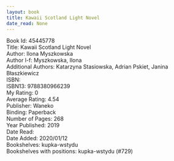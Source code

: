 ```yaml
---
layout: book
title: Kawaii Scotland Light Novel
date_read: None
---
```


Book Id: 45445778<br />
Title: Kawaii Scotland Light Novel<br />
Author: Ilona Myszkowska<br />
Author l-f: Myszkowska, Ilona<br />
Additional Authors: Katarzyna Stasiowska, Adrian Pskiet, Janina Błaszkiewicz<br />
ISBN: <br />
ISBN13: 9788380966239<br />
My Rating: 0<br />
Average Rating: 4.54<br />
Publisher: Waneko<br />
Binding: Paperback<br />
Number of Pages: 268<br />
Year Published: 2019<br />
Date Read: <br />
Date Added: 2020/01/12<br />
Bookshelves: kupka-wstydu<br />
Bookshelves with positions: kupka-wstydu (#729)<br />

